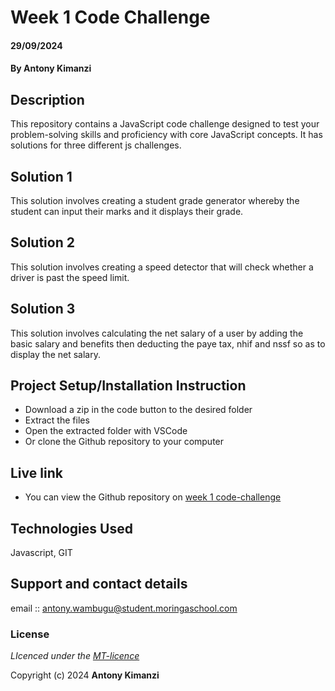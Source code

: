 # Week 1 Code Challenge
#### 29/09/2024
#### **By Antony Kimanzi**
## Description
This repository contains a JavaScript code challenge designed to test your problem-solving skills and proficiency with core JavaScript concepts.
It has solutions for three different js challenges.

## Solution 1
This solution involves creating a student grade generator whereby the student can input their marks and it displays their grade.

## Solution 2
This solution involves creating a speed detector that will check whether a driver is past the speed limit.

## Solution 3
This solution involves calculating the net salary of a user by adding the basic salary and benefits then deducting the paye tax, nhif and nssf so as to display the net salary.

## Project Setup/Installation Instruction
* Download a zip in the code button to the desired folder
* Extract the files
* Open the extracted folder with VSCode
* Or clone the Github repository to your computer


## Live link
* You can view the Github repository on [week 1 code-challenge](https://github.com/antony-kimanzi/wk1-code-challenge)

## Technologies Used
Javascript, GIT

## Support and contact details
email :: antony.wambugu@student.moringaschool.com

### License
*LIcenced under the [MT-licence](https://github.com/antony-kimanzi/portfolio-challenge/blob/main/LICENSE.md)*

Copyright (c) 2024 **Antony Kimanzi**
